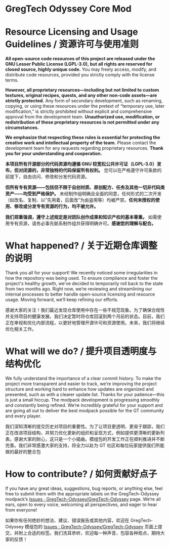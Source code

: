 # GregTech Odyssey Core Mod
# **Resource Licensing and Usage Guidelines / 资源许可与使用准则**

**All open-source code resources of this project are released under the GNU Lesser Public License (LGPL-3.0), but all rights are reserved for closed source, highly unique code.** You may freely access, modify, and distribute code resources, provided you strictly comply with the license terms.

**However, all proprietary resources—including but not limited to custom textures, original recipes, quests, and any other non-code assets—are strictly protected.** Any form of secondary development, such as renaming, copying, or using these resources under the pretext of “temporary use, later modification,” is strictly prohibited without explicit and comprehensive approval from the development team. **Unauthorized use, modification, or redistribution of these proprietary resources is not permitted under any circumstances.**

**We emphasize that respecting these rules is essential for protecting the creative work and intellectual property of the team.** Please contact the development team for any requests regarding proprietary resources. **Thank you for your understanding and cooperation.**

**本项目所有开源部分的代码资源均遵循 GNU 较宽松公共许可证（LGPL-3.0）发布，但对闭源的，非常独特的代码保留所有权利。** 您可以在严格遵守许可条款的前提下，自由访问、修改和分发代码资源。

**但所有专有资源——包括但不限于自创材质、原创配方、任务及其他一切非代码类资产——均受到严格保护。** 未经制作组明确且全面的同意，任何形式的二次开发（如改名、复制、以“先用着，后面改”为由盗用等）均被严禁。**任何未授权的使用、修改或分发专有资源的行为，均不被允许。**

**我们郑重强调，遵守上述规定是对团队创作成果和知识产权的基本尊重。** 如需使用专有资源，请务必事先联系制作组并获得明确许可。**感谢您的理解与配合。**

# **What happened? / 关于近期仓库调整的说明**

Thank you all for your support! We recently noticed some irregularities in how the repository was being used. To ensure compliance and foster the project's healthy growth, we’ve decided to temporarily roll back to the state from two months ago. Right now, we’re reviewing and streamlining our internal processes to better handle open-source licensing and resource usage. Moving forward, we’ll keep refining our efforts.

感谢大家的关注！我们最近发现仓库使用中存在一些不规范现象。为了确保合规性并支持项目的健康发展，我们决定暂时将仓库回滚到两个月前的状态。目前，我们正在审视和优化内部流程，以更好地管理开源许可和资源使用。未来，我们将继续优化相关工作。

# **What will we do? / 提升项目透明度与结构优化**

We fully understand the importance of a clear commit history. To make the project more transparent and easier to track, we’re improving the project structure and working hard to enhance how updates are organized and presented, such as with a clearer update list. Thanks for your patience—this is just a small hiccup. The modpack development is progressing smoothly and constantly being refined. We’re incredibly grateful for your support and are going all out to deliver the best modpack possible for the GT community and every player.

我们深知清晰的提交历史对项目的重要性。为了让项目更透明、更易于跟踪，我们正在改进项目结构，并努力优化更新的组织和呈现方式，例如提供更清晰的更新列表。感谢大家的耐心，这只是一个小插曲。模组包的开发工作正在顺利推进并不断完善。我们非常感激大家的支持，将全力以赴为 GT 社区和每位玩家提供我们所能做的最好的整合包

# **How to contribute? / 如何贡献好点子**

If you have any great ideas, suggestions, bug reports, or anything else, feel free to submit them with the appropriate labels on the GregTech-Odyssey modpack’s [Issues · GregTech-Odyssey/GregTech-Odyssey](https://github.com/GregTech-Odyssey/GregTech-Odyssey/issues) page. We’re all ears, open to every voice, welcoming all perspectives, and eager to hear from everyone!

如果你有任何绝妙的想法、建议、错误报告或其他内容，欢迎在 GregTech-Odyssey 模组包的 [Issues · GregTech-Odyssey/GregTech-Odyssey](https://github.com/GregTech-Odyssey/GregTech-Odyssey/issues) 页面上提交，并附上合适的标签。我们洗耳恭听，欢迎每一种声音，包容各种观点，期待大家的反馈！


